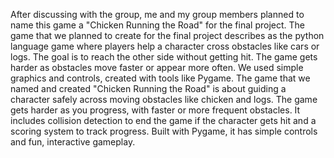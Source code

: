 After discussing with the group, me and my group members planned to name this game a "Chicken Running the Road" for the final project. The game that we planned to create for the final project describes as the python language game where players help a character cross obstacles like cars or logs. The goal is to reach the other side without getting hit. The game gets harder as obstacles move faster or appear more often. We used simple graphics and controls, created with tools like Pygame. The game that we named and created "Chicken Running the Road" is about guiding a character safely across moving obstacles like chicken and logs. The game gets harder as you progress, with faster or more frequent obstacles. It includes collision detection to end the game if the character gets hit and a scoring system to track progress. Built with Pygame, it has simple controls and fun, interactive gameplay. 
